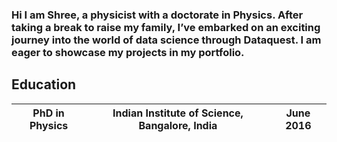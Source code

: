 ### Hi I am Shree, a physicist with a doctorate in Physics. After taking a break to raise my family, I’ve embarked on an exciting journey into the world of data science through Dataquest. I am eager to showcase my projects in my portfolio.


## Education
|PhD in Physics | Indian Institute of Science, Bangalore, India|June 2016|
|---------------|----------------------------------------------|---------|

